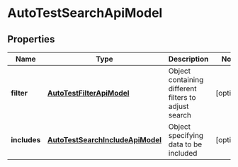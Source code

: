 
# AutoTestSearchApiModel

## Properties
| Name | Type | Description | Notes |
| ------------ | ------------- | ------------- | ------------- |
| **filter** | [**AutoTestFilterApiModel**](AutoTestFilterApiModel.md) | Object containing different filters to adjust search |  [optional] |
| **includes** | [**AutoTestSearchIncludeApiModel**](AutoTestSearchIncludeApiModel.md) | Object specifying data to be included |  [optional] |



